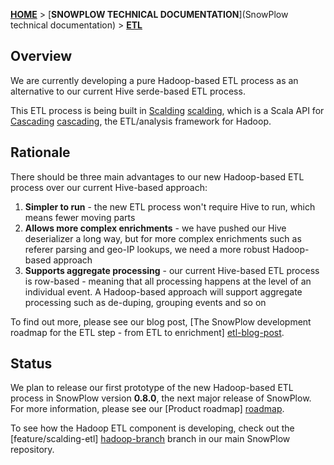 [**HOME**](Home) > [**SNOWPLOW TECHNICAL DOCUMENTATION**](SnowPlow technical documentation) > [**ETL**](etl)

## Overview

We are currently developing a pure Hadoop-based ETL process as an alternative to our current Hive serde-based ETL process.

This ETL process is being built in [Scalding] [scalding], which is a Scala API for [Cascading] [cascading], the ETL/analysis framework for Hadoop.

## Rationale

There should be three main advantages to our new Hadoop-based ETL process over our current Hive-based approach:

1. **Simpler to run** - the new ETL process won't require Hive to run, which means fewer moving parts
2. **Allows more complex enrichments** - we have pushed our Hive deserializer a long way, but for more complex enrichments such as referer parsing and geo-IP lookups, we need a more robust Hadoop-based approach
3. **Supports aggregate processing** - our current Hive-based ETL process is row-based - meaning that all processing happens at the level of an individual event. A Hadoop-based approach will support aggregate processing such as de-duping, grouping events and so on

To find out more, please see our blog post, [The SnowPlow development roadmap for the ETL step - from ETL to enrichment] [etl-blog-post].

## Status

We plan to release our first prototype of the new Hadoop-based ETL process in SnowPlow version **0.8.0**, the next major release of SnowPlow. For more information, please see our [Product roadmap] [roadmap].

To see how the Hadoop ETL component is developing, check out the [feature/scalding-etl] [hadoop-branch] branch in our main SnowPlow repository.

[scalding]: https://github.com/twitter/scalding
[cascading]: https://github.com/twitter/scalding

[etl-blog-post]: http://snowplowanalytics.com/blog/2013/01/09/from-etl-to-enrichment/
[roadmap]: https://github.com/snowplow/snowplow/wiki/Product-roadmap
[hadoop-branch]: https://github.com/snowplow/snowplow/tree/feature/scalding-etl